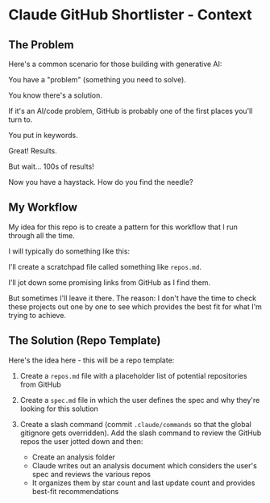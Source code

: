 # Claude GitHub Shortlister - Context

## The Problem

Here's a common scenario for those building with generative AI:

You have a "problem" (something you need to solve).

You know there's a solution.

If it's an AI/code problem, GitHub is probably one of the first places you'll turn to.

You put in keywords.

Great! Results.

But wait... 100s of results!

Now you have a haystack. How do you find the needle?

## My Workflow

My idea for this repo is to create a pattern for this workflow that I run through all the time.

I will typically do something like this:

I'll create a scratchpad file called something like `repos.md`.

I'll jot down some promising links from GitHub as I find them.

But sometimes I'll leave it there. The reason: I don't have the time to check these projects out one by one to see which provides the best fit for what I'm trying to achieve.

## The Solution (Repo Template)

Here's the idea here - this will be a repo template:

1. Create a `repos.md` file with a placeholder list of potential repositories from GitHub
2. Create a `spec.md` file in which the user defines the spec and why they're looking for this solution

3. Create a slash command (commit `.claude/commands` so that the global gitignore gets overridden). Add the slash command to review the GitHub repos the user jotted down and then:
   - Create an analysis folder
   - Claude writes out an analysis document which considers the user's spec and reviews the various repos
   - It organizes them by star count and last update count and provides best-fit recommendations
